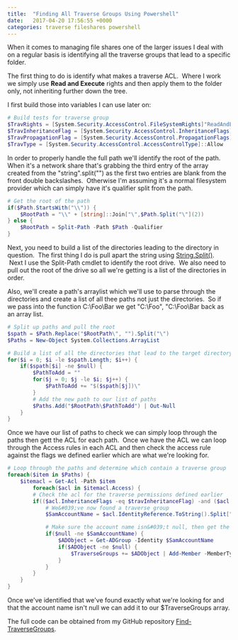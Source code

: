 ```yaml
---
title:  "Finding All Traverse Groups Using Powershell"
date:   2017-04-20 17:56:55 +0000
categories: traverse fileshares powershell
---
```

When it comes to managing file shares one of the larger issues I deal with on a regular basis is identifying all the traverse groups that lead to a specific folder.

The first thing to do is identify what makes a traverse ACL.  Where I work we simply use **Read and Execute** rights and then apply them to the folder only, not inheriting further down the tree.

I first build those into variables I can use later on:

```powershell
# Build tests for traverse group
$TravRights = [System.Security.AccessControl.FileSystemRights]"ReadAndExecute,Synchronize"
$TravInheritanceFlag = [System.Security.AccessControl.InheritanceFlags]::None
$TravPropagationFlag = [System.Security.AccessControl.PropagationFlags]::None
$TravType = [System.Security.AccessControl.AccessControlType]::Allow
```

In order to properly handle the full path we'll identify the root of the path.  When it's a network share that's grabbing the third entry of the array created from the "string".split("\") as the first two entries are blank from the front double backslashes.  Otherwise I'm assuming it's a normal filesystem provider which can simply have it's qualifier split from the path.

```powershell
# Get the root of the path
if($Path.StartsWith("\\")) {
    $RootPath = "\\" + [string]::Join["\",$Path.Split("\"](2))
} else {
    $RootPath = Split-Path -Path $Path -Qualifier
}
```

Next, you need to build a list of the directories leading to the directory in question.  The first thing I do is pull apart the string using [String.Split()](http://ss64.com/ps/split.html).  Next I use the Split-Path cmdlet to identify the root drive.  We also need to pull out the root of the drive so all we're getting is a list of the directories in order.

Also, we'll create a path's arraylist which we'll use to parse through the directories and create a list of all thee paths not just the directories.  So if we pass into the function C:\Foo\Bar we get "C:\Foo", "C:\Foo\Bar back as an array list.

```powershell
# Split up paths and pull the root
$spath = $Path.Replace("$RootPath\", "").Split("\")
$Paths = New-Object System.Collections.ArrayList

# Build a list of all the directories that lead to the target directory
for($i = 0; $i -le $spath.Length; $i++) {
    if($spath[$i] -ne $null) {
        $PathToAdd = ""
        for($j = 0; $j -le $i; $j++) {
            $PathToAdd += "$($spath[$j])\"
        }
        # Add the new path to our list of paths
        $Paths.Add("$RootPath\$PathToAdd") | Out-Null
    }
}
```

Once we have our list of paths to check we can simply loop through the paths then gett the ACL for each path.  Once we have the ACL we can loop through the Access rules in each ACL and then check the access rule against the flags we defined earlier which are what we're looking for.

```powershell
# Loop through the paths and determine which contain a traverse group
foreach($item in $Paths) {
    $itemacl = Get-Acl -Path $item
        foreach($acl in $itemacl.Access) {
        # Check the acl for the traverse permissions defined earlier
        if(($acl.InheritanceFlags -eq $travInheritanceFlag) -and ($acl.PropagationFlags -eq $travPropagationFlag) -and ($acl.FileSystemRights -eq $travRights) -and ($acl.AccessControlType -eq $travType) -and ($acl.IsInherited -eq $false)) {
            # We&#039;ve now found a traverse group
            $SamAccountName = $acl.IdentityReference.ToString().Split["\"](1)

            # Make sure the account name isn&#039;t null, then get the group make sure it exists in AD then add the path to the group output object.
            if($null -ne $SamAccountName) {
                $ADObject = Get-ADGroup -Identity $SamAccountName
                if($ADObject -ne $null) {
                    $TraverseGroups += $ADObject | Add-Member -MemberType NoteProperty -Name TraversePath -Value $item -Force -PassThru
                }
            }
        }
    }
}
```

Once we've identified that we've found exactly what we're looking for and that the account name isn't null we can add it to our $TraverseGroups array.

The full code can be obtained from my GitHub repository [Find-TraverseGroups](https://github.com/jbolduan/Find-TraverseGroups/blob/master/Find-TraverseGroups.ps1).
